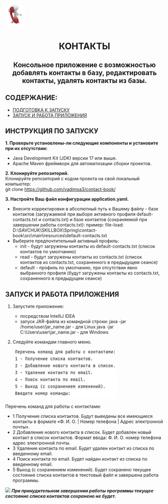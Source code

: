 <h1 align="left"><img src="https://github.com/vadimsa3/contact-book/blob/master/src/main/resources/raw/image.gif" height="70"/></h1>
<h1 align="center">КОНТАКТЫ</h1>
<h2 align="center">Консольное приложение с возможностью добавлять контакты в базу, редактировать контакты, удалять контакты из базы.</h2>

## **СОДЕРЖАНИЕ:** ##
* [ПОДГОТОВКА К ЗАПУСКУ](#инструкция_по_запуску)
* [ЗАПУСК И РАБОТА ПРИЛОЖЕНИЯ](#запуск_и_работа)
  
<a name="инструкция_по_запуску"></a>
## **ИНСТРУКЦИЯ ПО ЗАПУСКУ** ##

**1. Проверьте установлены-ли следующие компоненты и установите при их отсутствии:**
* Java Development Kit (JDK) версии 17 или выше.
* Apache Maven фреймворк для автоматизации сборки проектов.

**2. Клонируйте репозиторий.**  
Клонируйте репозиторий с кодом проекта на свой локальный компьютер:  
git clone https://github.com/vadimsa3/contact-book/

**3. Настройте Ваш файл конфигурации application.yaml.**  

* Внесите корректировки в абсолютный путь к Вашему файлу - базе контактов (загружаемой при выборе активного профиля default-contacts.txt и contacts.txt) и базе контактов (сохраняемой при завершении работы contacts.txt):
    пример: file-load: D:\\SAVCHUK\\SKILLBOX\\Spring\\contact-book\\src\\main\\resources\\default-contacts.txt
* Выберите предпочтительный активный профиль:
    - init - будут загружены контакты из default-contacts.txt (список контактов по умолчанию)
    - read - будут загружены контакты из contacts.txt (список контактов из contacts.txt, сохраненного в предыдущем сеансе)
    - default - профиль по умолчанию, при отсутствии явно выбранного профиля (будут загружены контакты из contacts.txt, сохраненного в предыдущем сеансе)
      
<a name="запуск_и_работа"></a>  
## **ЗАПУСК И РАБОТА ПРИЛОЖЕНИЯ** ##

1. Запустите приложение:
   - посредством IntelliJ IDEA
   - запуск JAR-файла из командной строки: 
       java -jar /home/user/jar_name.jar - для Linux
       java -jar C:\Users\user\jar_name.jar - для Windows
     
3. Следуйте командам главного меню.
   
   ![Изображение](https://github.com/vadimsa3/contact-book/blob/master/src/main/resources/raw/MainMenu.jpg "Главное меню")

Перечень команд для работы с контактами:
 * 1 Получение списка контактов.
       Будут выведены все имеющиеся контакты в формате «Ф. И. О. | Номер телефона | Адрес электронной почты».
 *   2 Добавление нового контакта в список.
       Будет добавлен новый контакт в список контактов. Формат ввода: Ф. И. О. номер телефона адрес электронной почты.
 *   3 Удаление контакта по email.
       Будет удален контакт из списка по введенному email.
 *   4 Поиск контакта по email.
       Будет найден контакт из списка по введенному email.
 *  5 Выход (с сохранением изменений).
       Будет сохранено текущее состояние списка контактов в текстовый файл и завершена работа программы.

   ![](https://img.shields.io/badge/ВНИМАНИЕ!-FF0000) ***При принудительном завершении работы программы текущее состояние списка контактов сохранено не будет.***
